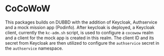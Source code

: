 # CoCoWoW

This packages builds on DUBBD with the addition of Keycloak, Authservice and a mock mission app (Podinfo).
After keycloak is deployed, a Keycloak client, currently the `kc-adm.sh` script, is used to configure a `cocowow` realm and
a client for the mock app is created in this realm. The client ID and its secret from Keycloak are then utilized to configure
the `authservice` secret in the `authservice` namespace.
